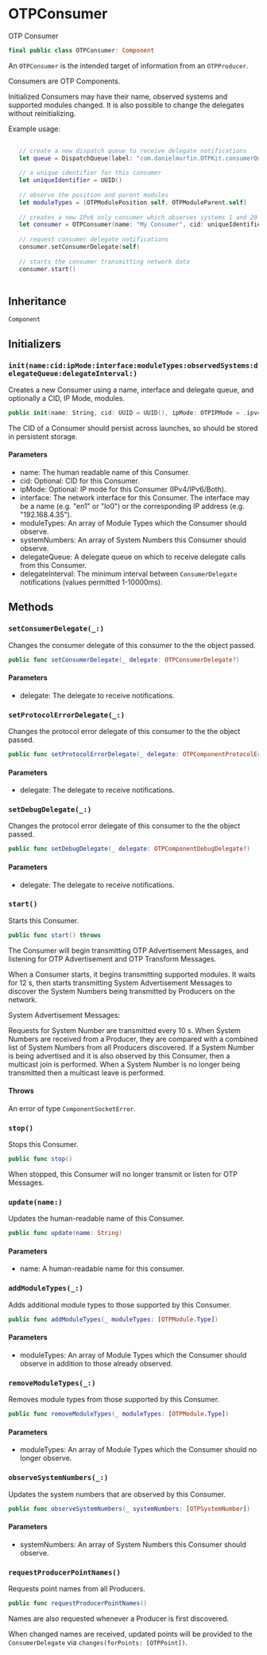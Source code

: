 # OTPConsumer

OTP Consumer

``` swift
final public class OTPConsumer: Component
```

An `OTPConsumer` is the intended target of information from an `OTPProducer`.

Consumers are OTP Components.

Initialized Consumers may have their name, observed systems and supported modules changed. It is also possible to change the delegates without reinitializing.

Example usage:

``` swift
   
   // create a new dispatch queue to receive delegate notifications
   let queue = DispatchQueue(label: "com.danielmurfin.OTPKit.consumerQueue")
 
   // a unique identifier for this consumer
   let uniqueIdentifier = UUID()
 
   // observe the position and parent modules
   let moduleTypes = [OTPModulePosition.self, OTPModuleParent.self]
 
   // creates a new IPv6 only consumer which observes systems 1 and 20 and receives delegate notifications a maximum of every 50 ms
   let consumer = OTPConsumer(name: "My Consumer", cid: uniqueIdentifier, ipMode: ipv6Only, interface: "en0", moduleTypes: moduleTypes, observedSystems: [1,20], delegateQueue: Self.delegateQueue, delegateInterval: 50)
 
   // request consumer delegate notifications
   consumer.setConsumerDelegate(self)
 
   // starts the consumer transmitting network data
   consumer.start()
 
```

## Inheritance

`Component`

## Initializers

### `init(name:cid:ipMode:interface:moduleTypes:observedSystems:delegateQueue:delegateInterval:)`

Creates a new Consumer using a name, interface and delegate queue, and optionally a CID, IP Mode, modules.

``` swift
public init(name: String, cid: UUID = UUID(), ipMode: OTPIPMode = .ipv4Only, interface: String, moduleTypes: [OTPModule.Type], observedSystems: [OTPSystemNumber], delegateQueue: DispatchQueue, delegateInterval: Int)
```

The CID of a Consumer should persist across launches, so should be stored in persistent storage.

#### Parameters

  - name: The human readable name of this Consumer.
  - cid: Optional: CID for this Consumer.
  - ipMode: Optional: IP mode for this Consumer (IPv4/IPv6/Both).
  - interface: The network interface for this Consumer. The interface may be a name (e.g. "en1" or "lo0") or the corresponding IP address (e.g. "192.168.4.35").
  - moduleTypes: An array of Module Types which the Consumer should observe.
  - systemNumbers: An array of System Numbers this Consumer should observe.
  - delegateQueue: A delegate queue on which to receive delegate calls from this Consumer.
  - delegateInterval: The minimum interval between `ConsumerDelegate` notifications (values permitted 1-10000ms).

## Methods

### `setConsumerDelegate(_:)`

Changes the consumer delegate of this consumer to the the object passed.

``` swift
public func setConsumerDelegate(_ delegate: OTPConsumerDelegate?)
```

#### Parameters

  - delegate: The delegate to receive notifications.

### `setProtocolErrorDelegate(_:)`

Changes the protocol error delegate of this consumer to the the object passed.

``` swift
public func setProtocolErrorDelegate(_ delegate: OTPComponentProtocolErrorDelegate?)
```

#### Parameters

  - delegate: The delegate to receive notifications.

### `setDebugDelegate(_:)`

Changes the protocol error delegate of this consumer to the the object passed.

``` swift
public func setDebugDelegate(_ delegate: OTPComponentDebugDelegate?)
```

#### Parameters

  - delegate: The delegate to receive notifications.

### `start()`

Starts this Consumer.

``` swift
public func start() throws
```

The Consumer will begin transmitting OTP Advertisement Messages, and listening for OTP Advertisement and OTP Transform Messages.

When a Consumer starts, it begins transmitting supported modules. It waits for 12 s, then starts transmitting System Advertisement Messages to discover the System Numbers being transmitted by Producers on the network.

System Advertisement Messages:

Requests for System Number are transmitted every 10 s. When System Numbers are received from a Producer, they are compared with a combined list of System Numbers from all Producers discovered. If a System Number is being advertised and it is also observed by this Consumer, then a multicast join is performed. When a System Number is no longer being transmitted then a multicast leave is performed.

#### Throws

An error of type `ComponentSocketError`.

### `stop()`

Stops this Consumer.

``` swift
public func stop()
```

When stopped, this Consumer will no longer transmit or listen for OTP Messages.

### `update(name:)`

Updates the human-readable name of this Consumer.

``` swift
public func update(name: String)
```

#### Parameters

  - name: A human-readable name for this consumer.

### `addModuleTypes(_:)`

Adds additional module types to those supported by this Consumer.

``` swift
public func addModuleTypes(_ moduleTypes: [OTPModule.Type])
```

#### Parameters

  - moduleTypes: An array of Module Types which the Consumer should observe in addition to those already observed.

### `removeModuleTypes(_:)`

Removes module types from those supported by this Consumer.

``` swift
public func removeModuleTypes(_ moduleTypes: [OTPModule.Type])
```

#### Parameters

  - moduleTypes: An array of Module Types which the Consumer should no longer observe.

### `observeSystemNumbers(_:)`

Updates the system numbers that are observed by this Consumer.

``` swift
public func observeSystemNumbers(_ systemNumbers: [OTPSystemNumber])
```

#### Parameters

  - systemNumbers: An array of System Numbers this Consumer should observe.

### `requestProducerPointNames()`

Requests point names from all Producers.

``` swift
public func requestProducerPointNames()
```

Names are also requested whenever a Producer is first discovered.

When changed names are received, updated points will be provided to the `ConsumerDelegate` via `changes(forPoints: [OTPPoint])`.
